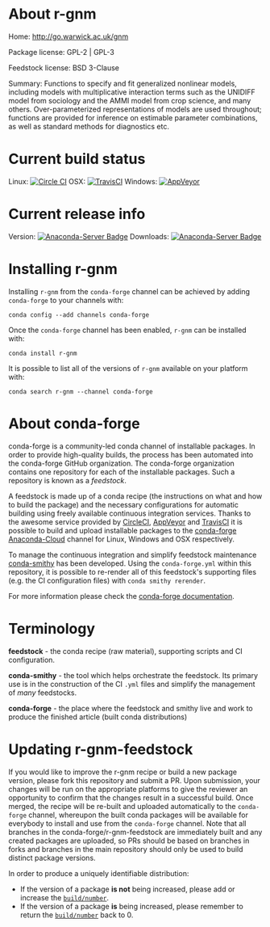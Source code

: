 About r-gnm
===========

Home: http://go.warwick.ac.uk/gnm

Package license: GPL-2 | GPL-3

Feedstock license: BSD 3-Clause

Summary: Functions to specify and fit generalized nonlinear models, including models with multiplicative interaction terms such as the UNIDIFF model from sociology and the AMMI model from crop science, and many others.  Over-parameterized representations of models are used throughout; functions are provided for inference on estimable parameter combinations, as well as standard methods for diagnostics etc.



Current build status
====================

Linux: [![Circle CI](https://circleci.com/gh/conda-forge/r-gnm-feedstock.svg?style=shield)](https://circleci.com/gh/conda-forge/r-gnm-feedstock)
OSX: [![TravisCI](https://travis-ci.org/conda-forge/r-gnm-feedstock.svg?branch=master)](https://travis-ci.org/conda-forge/r-gnm-feedstock)
Windows: [![AppVeyor](https://ci.appveyor.com/api/projects/status/github/conda-forge/r-gnm-feedstock?svg=True)](https://ci.appveyor.com/project/conda-forge/r-gnm-feedstock/branch/master)

Current release info
====================
Version: [![Anaconda-Server Badge](https://anaconda.org/conda-forge/r-gnm/badges/version.svg)](https://anaconda.org/conda-forge/r-gnm)
Downloads: [![Anaconda-Server Badge](https://anaconda.org/conda-forge/r-gnm/badges/downloads.svg)](https://anaconda.org/conda-forge/r-gnm)

Installing r-gnm
================

Installing `r-gnm` from the `conda-forge` channel can be achieved by adding `conda-forge` to your channels with:

```
conda config --add channels conda-forge
```

Once the `conda-forge` channel has been enabled, `r-gnm` can be installed with:

```
conda install r-gnm
```

It is possible to list all of the versions of `r-gnm` available on your platform with:

```
conda search r-gnm --channel conda-forge
```


About conda-forge
=================

conda-forge is a community-led conda channel of installable packages.
In order to provide high-quality builds, the process has been automated into the
conda-forge GitHub organization. The conda-forge organization contains one repository
for each of the installable packages. Such a repository is known as a *feedstock*.

A feedstock is made up of a conda recipe (the instructions on what and how to build
the package) and the necessary configurations for automatic building using freely
available continuous integration services. Thanks to the awesome service provided by
[CircleCI](https://circleci.com/), [AppVeyor](http://www.appveyor.com/)
and [TravisCI](https://travis-ci.org/) it is possible to build and upload installable
packages to the [conda-forge](https://anaconda.org/conda-forge)
[Anaconda-Cloud](http://docs.anaconda.org/) channel for Linux, Windows and OSX respectively.

To manage the continuous integration and simplify feedstock maintenance
[conda-smithy](http://github.com/conda-forge/conda-smithy) has been developed.
Using the ``conda-forge.yml`` within this repository, it is possible to re-render all of
this feedstock's supporting files (e.g. the CI configuration files) with ``conda smithy rerender``.

For more information please check the [conda-forge documentation](https://conda-forge.org/docs/).

Terminology
===========

**feedstock** - the conda recipe (raw material), supporting scripts and CI configuration.

**conda-smithy** - the tool which helps orchestrate the feedstock.
                   Its primary use is in the construction of the CI ``.yml`` files
                   and simplify the management of *many* feedstocks.

**conda-forge** - the place where the feedstock and smithy live and work to
                  produce the finished article (built conda distributions)


Updating r-gnm-feedstock
========================

If you would like to improve the r-gnm recipe or build a new
package version, please fork this repository and submit a PR. Upon submission,
your changes will be run on the appropriate platforms to give the reviewer an
opportunity to confirm that the changes result in a successful build. Once
merged, the recipe will be re-built and uploaded automatically to the
`conda-forge` channel, whereupon the built conda packages will be available for
everybody to install and use from the `conda-forge` channel.
Note that all branches in the conda-forge/r-gnm-feedstock are
immediately built and any created packages are uploaded, so PRs should be based
on branches in forks and branches in the main repository should only be used to
build distinct package versions.

In order to produce a uniquely identifiable distribution:
 * If the version of a package **is not** being increased, please add or increase
   the [``build/number``](http://conda.pydata.org/docs/building/meta-yaml.html#build-number-and-string).
 * If the version of a package **is** being increased, please remember to return
   the [``build/number``](http://conda.pydata.org/docs/building/meta-yaml.html#build-number-and-string)
   back to 0.